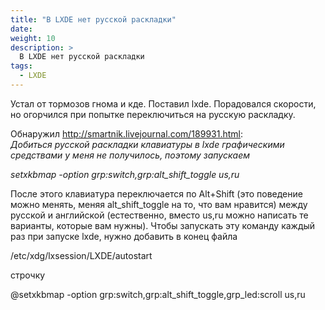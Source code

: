 ```yaml
---
title: "В LXDE нет русской раскладки"
date: 
weight: 10
description: >
  В LXDE нет русской раскладки
tags:
  - LXDE
---
```


<p>Устал от тормозов гнома и кде. Поставил lxde. Порадовался скорости, но огорчился при попытке переключиться на русскую раскладку.</p>
<div>Обнаружил <a href="http://smartnik.livejournal.com/189931.html">http://smartnik.livejournal.com/189931.html</a>:</div>
<div><em>Добиться русской раскладки клавиатуры в lxde графическими средствами у меня не получилось, поэтому запускаем</em>
<p><em>setxkbmap -option grp:switch,grp:alt_shift_toggle us,ru</em></p>
<p>После этого клавиатура переключается по Alt+Shift (это поведение можно менять, меняя alt_shift_toggle на то, что вам нравится) между русской и английской (естественно, вместо us,ru можно написать те варианты, которые вам нужны). Чтобы запускать эту команду каждый раз при запуске lxde, нужно добавить в конец файла</p>
<p>/etc/xdg/lxsession/LXDE/autostart</p>
<p>строчку</p>
<p>@setxkbmap -option grp:switch,grp:alt_shift_toggle,grp_led:scroll us,ru</p>
</div>
<p> </p>
